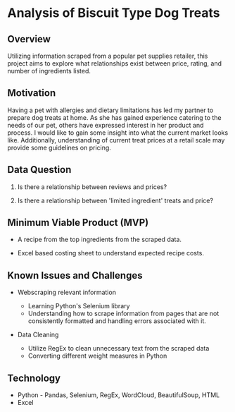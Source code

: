 # Analysis of Biscuit Type Dog Treats

## Overview
Utilizing information scraped from a popular pet supplies retailer, this project aims to explore what relationships exist between price, rating, and number of ingredients listed.


## Motivation
Having a pet with allergies and dietary limitations has led my partner to prepare dog treats at home. As she has gained experience catering to the needs of our pet, others have expressed interest in her product and process. I would like to gain some insight into what the current market looks like. Additionally, understanding of current treat prices at a retail scale may provide some guidelines on pricing.


## Data Question
1.  Is there a relationship between reviews and prices?

2.  Is there a relationship between 'limited ingredient' treats and price?


## Minimum Viable Product (MVP)
-   A recipe from the top ingredients from the scraped data.

-   Excel based costing sheet to understand expected recipe costs.


## Known Issues and Challenges
-	Webscraping relevant information
    -   Learning Python's Selenium library
    -   Understanding how to scrape information from pages that are not consistently formatted and handling errors associated with it.

-	Data Cleaning
    -   Utilize RegEx to clean unnecessary text from the scraped data
    -   Converting different weight measures in Python


## Technology
-   Python - Pandas, Selenium, RegEx, WordCloud, BeautifulSoup, HTML
-   Excel 